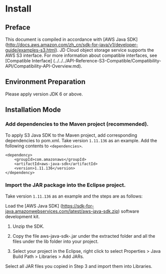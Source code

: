 # Install

## Preface

This document is compiled in accordance with [AWS Java SDK] (http://docs.aws.amazon.com/zh_cn/sdk-for-java/v1/developer-guide/examples-s3.html).
JD Cloud object storage service supports the AWS S3 interface. For more information about compatible interfaces, see [Compatible Interface] (../../../API-Reference-S3-Compatible/Compatibility-API/Compatibility-API-Overview.md).

## Environment Preparation

Please apply version JDK 6 or above.

## Installation Mode

### Add dependencies to the Maven project (recommended).
To apply S3 Java SDK to the Maven project, add corresponding dependencies to pom.xml. Take version `1.11.136` as an example. Add the following contents to `<dependencies>`.

```
<dependency>  
    <groupId>com.amazonaws</groupId>  
    <artifactId>aws-java-sdk</artifactId>  
    <version>1.11.136</version>  
</dependency>
```

### Import the JAR package into the Eclipse project.

Take version `1.11.136` as an example and the steps are as follows:

Load the [AWS Java SDK] (https://sdk-for-java.amazonwebservices.com/latest/aws-java-sdk.zip) software development kit.

1. Unzip the SDK.

2. Copy the file aws-java-sdk-<versionId>.jar under the extracted folder and all the files under the lib folder into your project.

3. Select your project in the Eclipse, right click to select Properties > Java Build Path > Libraries > Add JARs.

Select all JAR files you copied in Step 3 and import them into Libraries.

